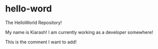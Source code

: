 # hello-word
The HelloWorld Repository!

My name is Kiarash! I am currently working as a developer somewhere!

This is the comment I want to add!
